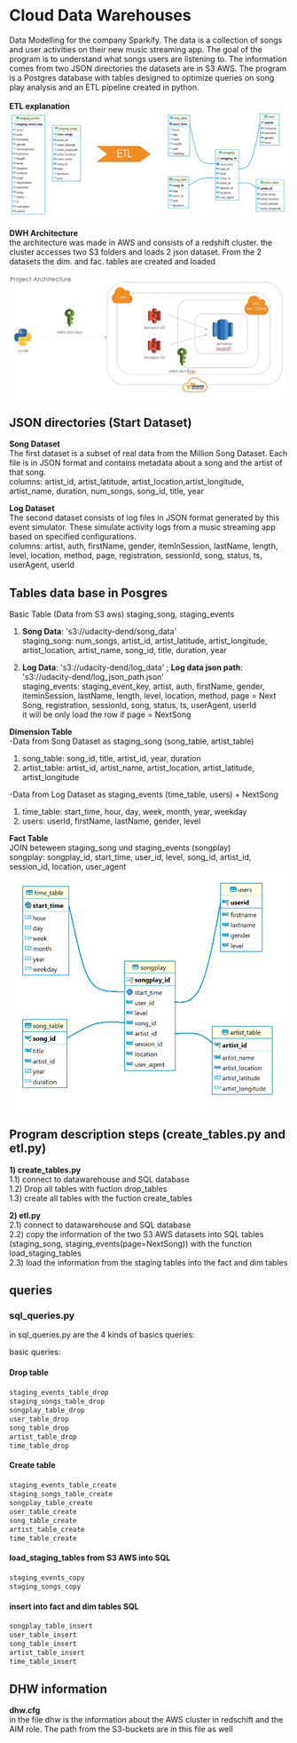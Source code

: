# Cloud Data Warehouses
Data Modelling for the company Sparkify. The data is a collection of songs and user activities on their new music streaming app. The goal of the program is to understand what songs users are listening to. The information comes from two JSON directories the datasets are in S3 AWS. The program is a Postgres database with tables designed to optimize queries on song play analysis and an ETL pipeline created in python.\
\
**ETL explanation**
![focus](imagines_DWH/ETL.png)\
 \
 **DWH Architecture**\
 the architecture was made in AWS and consists of a redshift cluster. the cluster accesses two S3 folders and loads 2 json dataset. From the 2 datasets the dim. and fac. tables are created and loaded\
  \
![focus](imagines_DWH/Project_Architecture_DWH.png)


## JSON directories (Start Dataset)
**Song Dataset**\
The first dataset is a subset of real data from the Million Song Dataset. Each file is in JSON format and contains metadata about a song and the artist of that song.\
columns: artist_id, artist_latitude, artist_location,artist_longitude, artist_name, duration, num_songs, song_id, title, year

**Log Dataset**\
The second dataset consists of log files in JSON format generated by this event simulator. These simulate activity logs from a music streaming app based on specified configurations.\
columns: artist, auth, firstName, gender, itemInSession, lastName, length, level, location, method, page, registration, sessionId, song, status, ts, userAgent, userId

## Tables data base in Posgres
Basic Table (Data from S3 aws) staging_song, staging_events
1) **Song Data**:   's3://udacity-dend/song_data'\
   staging_song: num_songs, artist_id, artist_latitude, artist_longitude, artist_location, artist_name, song_id, title, duration, year

2) **Log Data**:    's3://udacity-dend/log_data' ; **Log data json path**: 's3://udacity-dend/log_json_path.json'\
   staging_events: staging_event_key, artist, auth, firstName, gender, iteminSession, lastName, length, level, location, method, page =   Next Song,    registration, sessionId, song, status, ts, userAgent, userId\
it will be only load the row if page = NextSong

**Dimension Table**\
-Data from Song Dataset as staging_song (song_table, artist_table)
1) song_table: song_id, title, artist_id, year, duration
2) artist_table: artist_id, artist_name, artist_location, artist_latitude, artist_longitude

-Data from Log Dataset as staging_events (time_table, users) + NextSong
1) time_table: start_time, hour, day, week, month, year, weekday
2) users: userId, firstName, lastName, gender, level

**Fact Table**\
JOIN beteween staging_song und staging_events (songplay)\
songplay:  songplay_id, start_time, user_id, level, song_id, artist_id, session_id, location, user_agent\
![focus](imagines_DWH/ER_Diagram.png)

## Program description steps (create_tables.py and etl.py)
**1) create_tables.py**\
    1.1) connect to datawarehouse and SQL database\
    1.2) Drop all tables with fuction drop_tables\
    1.3) create all tables with the fuction create_tables

**2) etl.py**\
    2.1) connect to datawarehouse and SQL database\
    2.2) copy the information of the two S3 AWS datasets into SQL tables (staging_song, staging_events(page=NextSong)) with the function load_staging_tables\
    2.3) load the information from the staging tables into the fact and dim tables

## queries
### sql_queries.py
in sql_queries.py are the 4 kinds of basics queries: 

basic queries:
#### Drop table
    staging_events_table_drop
    staging_songs_table_drop
    songplay_table_drop
    user_table_drop
    song_table_drop
    artist_table_drop
    time_table_drop
#### Create table
    staging_events_table_create
    staging_songs_table_create
    songplay_table_create
    user_table_create
    song_table_create
    artist_table_create
    time_table_create
#### load_staging_tables from S3 AWS into SQL
    staging_events_copy
    staging_songs_copy 
#### insert into fact and dim tables SQL
    songplay_table_insert
    user_table_insert
    song_table_insert
    artist_table_insert
    time_table_insert

## DHW information 
**dhw.cfg**\
in the file dhw is the information about the AWS cluster in redschift and the AIM role. The path from the S3-buckets are in this file as well
